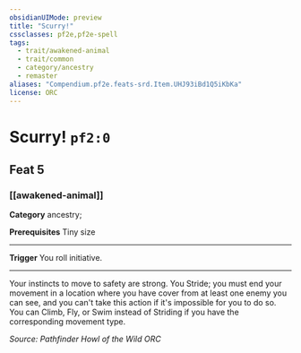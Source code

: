 ```yaml
---
obsidianUIMode: preview
title: "Scurry!"
cssclasses: pf2e,pf2e-spell
tags:
  - trait/awakened-animal
  - trait/common
  - category/ancestry
  - remaster
aliases: "Compendium.pf2e.feats-srd.Item.UHJ93iBd1Q5iKbKa"
license: ORC
---
```

# Scurry! `pf2:0`
## Feat 5
### [[awakened-animal]]

**Category** ancestry; 



**Prerequisites** Tiny size
* * *
**Trigger** You roll initiative.

* * *

Your instincts to move to safety are strong. You Stride; you must end your movement in a location where you have cover from at least one enemy you can see, and you can't take this action if it's impossible for you to do so. You can Climb, Fly, or Swim instead of Striding if you have the corresponding movement type.

*Source: Pathfinder Howl of the Wild*
*ORC*